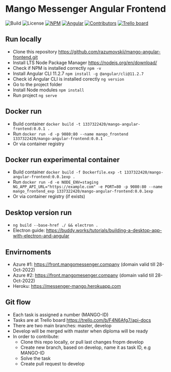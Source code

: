 # Mango Messenger Angular Frontend

![Build](https://img.shields.io/badge/Build-succeeded-brightgreen)
![License](https://img.shields.io/badge/License-MIT-%23bfc400)
[![NPM](https://img.shields.io/badge/npm-14.17.3-%23009127)](https://nodejs.org/en/download/)
[![Angular](https://img.shields.io/badge/Angular%20CLI-11.2.7-%23d61111)](https://angular.io/guide/setup-local)
[![Contributors](https://img.shields.io/badge/Contributors-2-red)](https://github.com/kolosovpetro/MangoAPI/graphs/contributors)
[![Trello board](https://img.shields.io/badge/Task%20Board-Trello-blue)](https://trello.com/b/Z7IlfrRb/mango-messenger-trello)

## Run locally

- Clone this repository https://github.com/razumovskii/mango-angular-frontend.git
- Install LTS Node Package Manager https://nodejs.org/en/download/
- Check if NPM is installed correctly `npm -v`
- Install Angular CLI 11.2.7  `npm install -g @angular/cli@11.2.7`
- Check id Angular CLI is installed corectly `ng version`
- Go to the project folder
- Install Node modules `npm install`
- Run project `ng serve`

## Docker run

- Build container `docker build -t 1337322420/mango-angular-frontend:0.0.1 .`
- Run `docker run -d -p 9080:80 --name mango_frontend 1337322420/mango-angular-frontend:0.0.1`
- Or via container registry

## Docker run experimental container

- Build container `docker build -f Dockerfile.exp -t 1337322420/mango-angular-frontend:0.0.1exp .`
- Run `docker run -d -e NODE_ENV=staging NG_APP_API_URL="https://example.com" -e PORT=80 -p 9080:80 --name mango_frontend_exp 1337322420/mango-angular-frontend:0.0.1exp`
- Or via container registry (if exists)

## Desktop version run

- `ng build --base-href ./ && electron .`
- Electron guide: https://buddy.works/tutorials/building-a-desktop-app-with-electron-and-angular

## Envirnoments

- Azure #1: https://front.mangomessenger.company (domain valid till 28-Oct-2022)
- Azure #2: https://front.mangomesenger.company (domain valid till 28-Oct-2022)
- Heroku: https://messenger-mango.herokuapp.com

## Git flow

- Each task is assigned a number (MANGO-ID)
- Tasks are at Trello board https://trello.com/b/F4N6Afg7/api-docs
- There are two main branches: master, develop
- Develop will be merged with master when diploma will be ready
- In order to contribute:
  - Clone this repo locally, or pull last changes fropm develop
  - Create new branch, based on develop, name it as task ID, e.g MANGO-ID
  - Solve the task
  - Create pull request to develop
